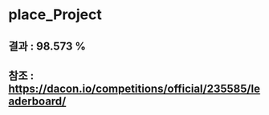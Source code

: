 # place_Project

## 결과 : 98.573 %
## 참조 : https://dacon.io/competitions/official/235585/leaderboard/